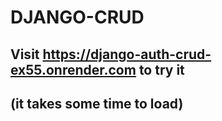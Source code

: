 # DJANGO-CRUD

## Visit https://django-auth-crud-ex55.onrender.com to try it
## (it takes some time to load)
